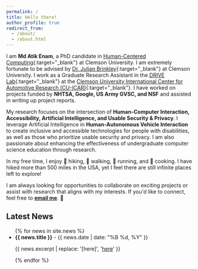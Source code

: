```yaml
---
permalink: /
title: Hello there!
author_profile: true
redirect_from: 
  - /about/
  - /about.html
---
```


I am **Md Atik Enam**, a PhD candidate in [Human-Centered Computing](https://www.clemson.edu/cecas/departments/computing/academics/graduates/degrees/phd-hcc.html){:target="_blank"} at Clemson University. I am extremely fortunate to be advised by [Dr. Julian Brinkley](https://scholar.google.com/citations?user=g4BAX40AAAAJ&hl=en){:target="_blank"} at Clemson University. I work as a Graduate Research Assistant in the [DRIVE Lab](https://www.drivelab.ai/){:target="_blank"} at the [Clemson University International Center for Automotive Research (CU-ICAR)](https://cuicar.com/){:target="_blank"}. I have worked on projects funded by **NHTSA, Google, US Army GVSC, and NSF** and assisted in writing up project reports.  

My research focuses on the intersection of **Human-Computer Interaction, Accessibility, Artificial Intelligence, and Usable Security & Privacy**. I leverage Artificial Intelligence in **Human-Autonomous Vehicle Interaction** to create inclusive and accessible technologies for people with disabilities, as well as those who prioritize usable security and privacy. I am also passionate about enhancing the effectiveness of undergraduate computer science education through research. 

In my free time, I enjoy 🥾 hiking, 🚶 walking, 🏃 running, and 🍳 cooking. I have hiked more than 500 miles in the USA, yet I feel there are still infinite places left to explore! 

I am always looking for opportunities to collaborate on exciting projects or assist with research that aligns with my interests. If you'd like to connect, feel free to **[email me](mailto:menam@g.clemson.edu)**. 🙂

## Latest News

<div class="latest-news">
  <ul>
    {% for news in site.news %}
      <li>
        <strong>{{ news.title }}</strong> - {{ news.date | date: "%B %d, %Y" }}
        <p>{{ news.excerpt | replace: '[here]', '<a href="' | append: news.url | append: '" target="_blank">here</a>' }}</p>
      </li>
    {% endfor %}
  </ul>
</div>

